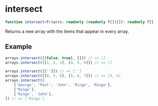 # intersect

```ts
function intersect<T>(arrs: readonly (readonly T[])[]): readonly T[]
```

Returns a new array with the items that appear in every array.

## Example

```ts
arrays.intersect([[false, true], []]) // => []
arrays.intersect([[1, 2, 3], [4, 5, 6]]) // => []
```

```ts
arrays.intersect([['']]) // => ['']
arrays.intersect([[4, 5, 6], [5, 6, 7]]) // => [5, 6]
arrays.intersect([
    ['George', 'Paul', 'John', 'Ringo', 'Ringo'],
    ['Ringo'],
    ['Ringo', 'John'],
]) // => ['Ringo']
```
